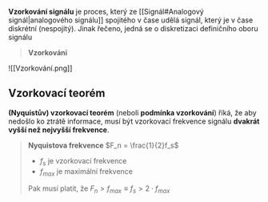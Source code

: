 **Vzorkování signálu** je proces, který ze [[Signál#Analogový signál|analogového signálu]] spojitého v čase udělá signál, který je v čase diskrétní (nespojitý). Jinak řečeno, jedná se o diskretizaci definičního oboru signálu

>**Vzorkování**
>
![[Vzorkování.png]]

## Vzorkovací teorém
**(Nyquistův) vzorkovací teorém** (neboli **podmínka vzorkování**) říká, že aby nedošlo ko ztrátě informace, musí být vzorkovací frekvence signálu **dvakrát vyšší než nejvyšší frekvence**.

>**Nyquistova frekvence** $F_n = \frac{1}{2}f_s$
>- $f_s$ je vzorkovací frekvence
>- $f_{max}$ je maximální frekvence
>
>Pak musí platit, že $F_n > f_{max} \equiv f_s > 2\cdot f_{max}$